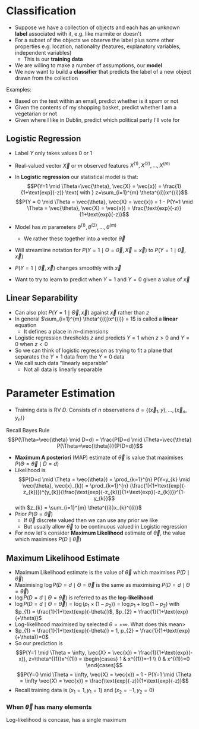 # Classification
- Suppose we have a collection of objects and each has an unknown **label** associated with it, e.g. like marmite or doesn't
- For a subset of the objects we observe the label plus some other properties e.g. location, nationality (features, explanatory variables, independent variables)
    - This is our **training data**
- We are willing to make a number of assumptions, our **model**
- We now want to build a **classifier** that predicts the label of a new object drawn from the collection

Examples:

- Based on the test within an email, predict whether is it spam or not
- Given the contents of my shopping basket, predict whether I am a vegetarian or not
- Given where I like in Dublin, predict which political party I'll vote for

## Logistic Regression
- Label $Y$ only takes values 0 or 1
- Real-valued vector $\vec{X}$ or $m$ observed features $X^{(1)}, X^{(2)}, \dots, X^{(m)}$
- In **Logistic regression** our statistical model is that: $$P(Y=1 \mid \Theta=\vec{\theta}, \vec{X} = \vec{x}) = \frac{1}{1+\text{exp}(-z)} \text{ with } z=\sum_{i=1}^{m} \theta^{(i)}x^{(i)}$$ $$P(Y = 0 \mid \Theta = \vec{\theta}, \vec{X} = \vec{x}) = 1 - P(Y=1 \mid \Theta = \vec{\theta}, \vec{X} = \vec{x}) = \frac{\text{exp}(-z)}{1+\text{exp}(-z)}$$

- Model has $m$ parameters $\theta^{(1)}, \theta^{(2)}, \dots, \theta^{(m)}$
    - We rather these together into a vector $\vec{\theta}$
- Will streamline notation for $P(Y=1 \mid \Theta = \vec{\theta}, \vec{X} = \vec{x})$ to $P(Y=1 \mid \vec{\theta}, \vec{x})$
- $P(Y=1 \mid \vec{\theta}, \vec{x})$ changes smoothly with $\vec{x}$
- Want to try to learn to predict when $Y=1$ and $Y=0$ given a value of $\vec{x}$

## Linear Separability
- Can also plot $P(Y=1 \mid \vec{\Theta}, \vec{x})$ against $\vec{x}$ rather than $z$
- In general $\sum_{i=1}^{m} \theta^{(i)}x^{(i)} = 1$ is called a **linear** equation
    - It defines a place in $m$-dimensions
- Logistic regression thresholds $z$ and predicts $Y=1$ when $z>0$ and $Y=0$ when $z<0$
- So we can think of logistic regression as trying to fit a plane that separates the $Y=1$ data from the $Y=0$ data
- We call such data "linearly separable"
    - Not all data is linearly separable

# Parameter Estimation
- Training data is RV $D$. Consists of $n$ observations $d=\{(\vec{x}_{1}, y), \dots, (\vec{x}_{n}, y_{n})\}$

Recall Bayes Rule $$P(\Theta=\vec{\theta} \mid D=d) = \frac{P(D=d \mid \Theta=\vec{\theta} P(\Theta=\vec{\theta})}{P(D=d)}$$

- **Maximum A posteriori** (MAP) estimate of $\vec{\theta}$ is value that maximises $P(\Theta = \vec{\theta} \mid D=d)$
- Likelihood is $$P(D=d \mid \Theta = \vec{\theta}) = \prod_{k=1}^{n} P(Y=y_{k} \mid \vec{\theta}, \vec{x}_{k}) = \prod_{k=1}^{n} (\frac{1}{1+\text{exp}(-z_{k})})^{y_{k}}(\frac{\text{exp}(-z_{k})}{1+\text{exp}(-z_{k})})^{1-y_{k}}$$ with $z_{k} = \sum_{i=1}^{m} \theta^{(i)}x_{k}^{(i)}$
- Prior $P(\Theta = \vec{\theta})$
    - If $\vec{\theta}$ discrete valued then we can use any prior we like
	- But usually allow $\vec{\theta}$ to be continuous valued in Logistic regression
- For now let's consider **Maximum Likelihood** estimate of $\vec{\theta}$, the value which maximises $P(D \mid \vec{\theta})$

## Maximum Likelihood Estimate
- Maximum Likelihood estimate is the value of $\vec{\theta}$ which maximises $P(D \mid \vec{\theta})$
- Maximising $\log{P(D=d \mid \Theta = \vec{\theta}}$ is the same as maximising $P(D=d \mid \Theta = \vec{\theta})$
- $\log{P(D=d \mid \Theta = \vec{\theta})}$ is referred to as the **log-likelihood**
- $\log{P(D=d \mid \Theta = \vec{\theta})} = \log{(p_{1} \times (1-p_{2}))} = \log{p_{1}}+\log{(1-p_{2})}$ with $p_{1} = \frac{1}{1+\text{exp}(-\theta)}$, $p_{2} = \frac{1}{1+\text{exp}(+\theta)}$
- Log-likelihood maximised by selected $\theta = +\infty$. What does this mean>
- $p_{1} = \frac{1}{1+\text{exp}(-\theta)} = 1, p_{2} = \frac{1}{1+\text{exp}(+\theta)}=0$
- So our prediction is $$P(Y=1 \mid \Theta = \infty, \vec{X} = \vec{x}) = \frac{1}{1+\text{exp}(-x)}, z=\theta^{(1)}x^{(1)} = \begin{cases} 1 & x^{(1)}=-1 \\ 0 & x^{(1)}=0 \end{cases}$$ $$P(Y=0 \mid \Theta = \infty, \vec{X} = \vec{x}) = 1 - P(Y=1 \mid \Theta = \infty \vec{X} = \vec{x}) = \frac{\text{exp}(-z)}{1+\text{exp}(-z)}$$
- Recall training data is $(x_{1} = 1, y_{1} = 1)$ and $(x_{2} = -1, y_{2}=0)$

### When $\vec{\theta}$ has many elements
Log-likelihood is concase, has a single maximum
